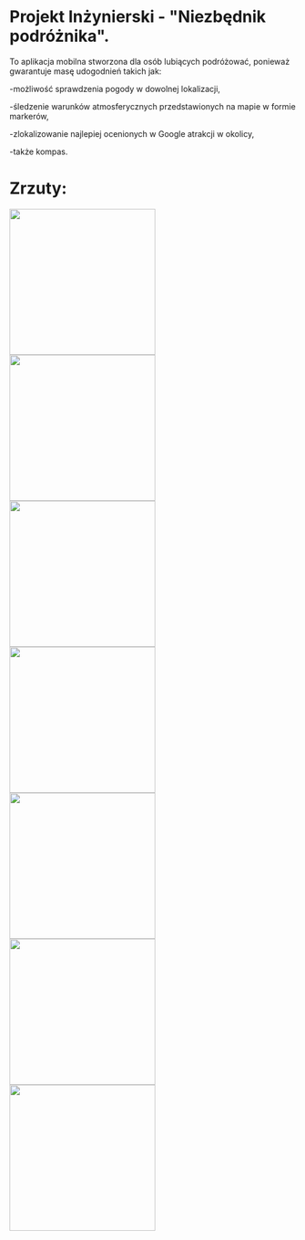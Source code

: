 # Projekt Inżynierski - "Niezbędnik podróżnika".

To aplikacja mobilna stworzona dla osób lubiących podróżować, ponieważ gwarantuje masę udogodnień takich jak:

-możliwość sprawdzenia pogody w dowolnej lokalizacji, 

-śledzenie warunków atmosferycznych przedstawionych na mapie w formie markerów, 

-zlokalizowanie najlepiej ocenionych w Google atrakcji w okolicy, 

-także kompas.

# Zrzuty:
<img src="https://raw.githubusercontent.com/Milysak/InzProject/master/AppScreens/Uruchamianie.png?raw=true" width="256">

<img src="https://raw.githubusercontent.com/Milysak/InzProject/master/AppScreens/pogoda.png?raw=true" width="256">

<img src="https://raw.githubusercontent.com/Milysak/InzProject/master/AppScreens/Miejscaulubione.png?raw=true" width="256">

<img src="https://raw.githubusercontent.com/Milysak/InzProject/master/AppScreens/mapa.png?raw=true" width="256">

<img src="https://raw.githubusercontent.com/Milysak/InzProject/master/AppScreens/dodanieMiejsca.png?raw=true" width="256">

<img src="https://raw.githubusercontent.com/Milysak/InzProject/master/AppScreens/szybkaNawigacjaDoMiejsca.png?raw=true" width="256">

<img src="https://raw.githubusercontent.com/Milysak/InzProject/master/AppScreens/kompas.png?raw=true" width="256">

